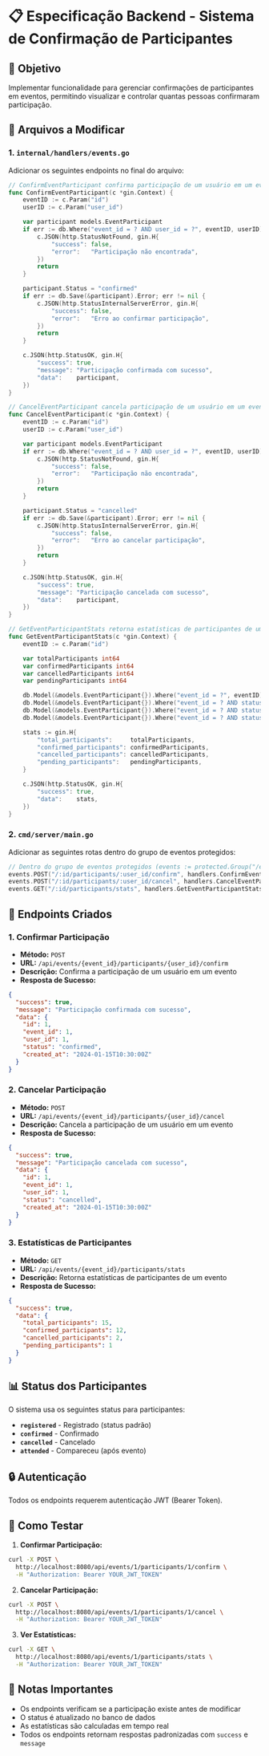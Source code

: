 # 📋 Especificação Backend - Sistema de Confirmação de Participantes

## 🎯 Objetivo
Implementar funcionalidade para gerenciar confirmações de participantes em eventos, permitindo visualizar e controlar quantas pessoas confirmaram participação.

## 📁 Arquivos a Modificar

### 1. `internal/handlers/events.go`

Adicionar os seguintes endpoints no final do arquivo:

```go
// ConfirmEventParticipant confirma participação de um usuário em um evento
func ConfirmEventParticipant(c *gin.Context) {
	eventID := c.Param("id")
	userID := c.Param("user_id")

	var participant models.EventParticipant
	if err := db.Where("event_id = ? AND user_id = ?", eventID, userID).First(&participant).Error; err != nil {
		c.JSON(http.StatusNotFound, gin.H{
			"success": false,
			"error":   "Participação não encontrada",
		})
		return
	}

	participant.Status = "confirmed"
	if err := db.Save(&participant).Error; err != nil {
		c.JSON(http.StatusInternalServerError, gin.H{
			"success": false,
			"error":   "Erro ao confirmar participação",
		})
		return
	}

	c.JSON(http.StatusOK, gin.H{
		"success": true,
		"message": "Participação confirmada com sucesso",
		"data":    participant,
	})
}

// CancelEventParticipant cancela participação de um usuário em um evento
func CancelEventParticipant(c *gin.Context) {
	eventID := c.Param("id")
	userID := c.Param("user_id")

	var participant models.EventParticipant
	if err := db.Where("event_id = ? AND user_id = ?", eventID, userID).First(&participant).Error; err != nil {
		c.JSON(http.StatusNotFound, gin.H{
			"success": false,
			"error":   "Participação não encontrada",
		})
		return
	}

	participant.Status = "cancelled"
	if err := db.Save(&participant).Error; err != nil {
		c.JSON(http.StatusInternalServerError, gin.H{
			"success": false,
			"error":   "Erro ao cancelar participação",
		})
		return
	}

	c.JSON(http.StatusOK, gin.H{
		"success": true,
		"message": "Participação cancelada com sucesso",
		"data":    participant,
	})
}

// GetEventParticipantStats retorna estatísticas de participantes de um evento
func GetEventParticipantStats(c *gin.Context) {
	eventID := c.Param("id")

	var totalParticipants int64
	var confirmedParticipants int64
	var cancelledParticipants int64
	var pendingParticipants int64

	db.Model(&models.EventParticipant{}).Where("event_id = ?", eventID).Count(&totalParticipants)
	db.Model(&models.EventParticipant{}).Where("event_id = ? AND status = ?", eventID, "confirmed").Count(&confirmedParticipants)
	db.Model(&models.EventParticipant{}).Where("event_id = ? AND status = ?", eventID, "cancelled").Count(&cancelledParticipants)
	db.Model(&models.EventParticipant{}).Where("event_id = ? AND status = ?", eventID, "registered").Count(&pendingParticipants)

	stats := gin.H{
		"total_participants":     totalParticipants,
		"confirmed_participants": confirmedParticipants,
		"cancelled_participants": cancelledParticipants,
		"pending_participants":   pendingParticipants,
	}

	c.JSON(http.StatusOK, gin.H{
		"success": true,
		"data":    stats,
	})
}
```

### 2. `cmd/server/main.go`

Adicionar as seguintes rotas dentro do grupo de eventos protegidos:

```go
// Dentro do grupo de eventos protegidos (events := protected.Group("/events"))
events.POST("/:id/participants/:user_id/confirm", handlers.ConfirmEventParticipant)
events.POST("/:id/participants/:user_id/cancel", handlers.CancelEventParticipant)
events.GET("/:id/participants/stats", handlers.GetEventParticipantStats)
```

## 🔗 Endpoints Criados

### 1. Confirmar Participação
- **Método:** `POST`
- **URL:** `/api/events/{event_id}/participants/{user_id}/confirm`
- **Descrição:** Confirma a participação de um usuário em um evento
- **Resposta de Sucesso:**
```json
{
  "success": true,
  "message": "Participação confirmada com sucesso",
  "data": {
    "id": 1,
    "event_id": 1,
    "user_id": 1,
    "status": "confirmed",
    "created_at": "2024-01-15T10:30:00Z"
  }
}
```

### 2. Cancelar Participação
- **Método:** `POST`
- **URL:** `/api/events/{event_id}/participants/{user_id}/cancel`
- **Descrição:** Cancela a participação de um usuário em um evento
- **Resposta de Sucesso:**
```json
{
  "success": true,
  "message": "Participação cancelada com sucesso",
  "data": {
    "id": 1,
    "event_id": 1,
    "user_id": 1,
    "status": "cancelled",
    "created_at": "2024-01-15T10:30:00Z"
  }
}
```

### 3. Estatísticas de Participantes
- **Método:** `GET`
- **URL:** `/api/events/{event_id}/participants/stats`
- **Descrição:** Retorna estatísticas de participantes de um evento
- **Resposta de Sucesso:**
```json
{
  "success": true,
  "data": {
    "total_participants": 15,
    "confirmed_participants": 12,
    "cancelled_participants": 2,
    "pending_participants": 1
  }
}
```

## 📊 Status dos Participantes

O sistema usa os seguintes status para participantes:

- **`registered`** - Registrado (status padrão)
- **`confirmed`** - Confirmado
- **`cancelled`** - Cancelado
- **`attended`** - Compareceu (após evento)

## 🔒 Autenticação

Todos os endpoints requerem autenticação JWT (Bearer Token).

## 🚀 Como Testar

1. **Confirmar Participação:**
```bash
curl -X POST \
  http://localhost:8080/api/events/1/participants/1/confirm \
  -H "Authorization: Bearer YOUR_JWT_TOKEN"
```

2. **Cancelar Participação:**
```bash
curl -X POST \
  http://localhost:8080/api/events/1/participants/1/cancel \
  -H "Authorization: Bearer YOUR_JWT_TOKEN"
```

3. **Ver Estatísticas:**
```bash
curl -X GET \
  http://localhost:8080/api/events/1/participants/stats \
  -H "Authorization: Bearer YOUR_JWT_TOKEN"
```

## 📝 Notas Importantes

- Os endpoints verificam se a participação existe antes de modificar
- O status é atualizado no banco de dados
- As estatísticas são calculadas em tempo real
- Todos os endpoints retornam respostas padronizadas com `success` e `message`

